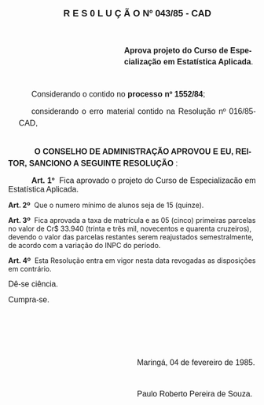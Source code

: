 <body lang=PT-BR style='tab-interval:35.4pt'>

<div class=Section1>

<p class=MsoNormal align=center style='margin-top:0cm;margin-right:0cm;
margin-bottom:39.6pt;margin-left:16.2pt;text-align:center;mso-line-height-alt:
12.6pt;tab-stops:181.8pt'><b><span style='font-size:14.0pt;mso-bidi-font-size:
10.0pt;font-family:Arial'>R E S 0 L U Ç Ã O Nº 043/85 - CAD<o:p></o:p></span></b></p>

<p class=MsoNormal style='margin-top:0cm;margin-right:3.6pt;margin-bottom:34.2pt;
margin-left:177.0pt;line-height:17.4pt'><b><span style='font-size:12.0pt;
mso-bidi-font-size:10.0pt;font-family:Arial'>Aprova projeto do Curso de
Especialização em Estatística Aplicada</span></b><span style='font-size:12.0pt;
mso-bidi-font-size:10.0pt;font-family:Arial'>.<o:p></o:p></span></p>

<p class=MsoNormal style='margin-left:16.2pt;text-align:justify;text-indent:
19.2pt;line-height:13.8pt'><span style='font-size:12.0pt;mso-bidi-font-size:
10.0pt;font-family:Arial'>Considerando o contido no <b>processo nº 1552/84</b>;<o:p></o:p></span></p>

<p class=MsoNormal style='margin-left:16.2pt;text-align:justify;text-indent:
19.2pt;line-height:18.0pt'><span style='font-size:12.0pt;mso-bidi-font-size:
10.0pt;font-family:Arial'>considerando o erro material contido na Resolução nº
016/85­-CAD,<o:p></o:p></span></p>

<p class=MsoNormal style='margin-top:25.2pt;margin-right:3.6pt;margin-bottom:
0cm;margin-left:0cm;margin-bottom:.0001pt;line-height:18.0pt'><span
style='font-size:12.0pt;mso-bidi-font-size:10.0pt;font-family:Arial'><span
style="mso-spacerun: yes"> </span><span style='mso-tab-count:1'>           </span><b>O
CONSELHO DE ADMINISTRAÇÃO APROVOU E EU, REITOR, SANCIONO A SEGUINTE RESOLUÇÃO</b>
:<o:p></o:p></span></p>

<p class=MsoNormal style='text-align:justify;text-indent:35.4pt'><b><span
style='font-size:12.0pt;mso-bidi-font-size:10.0pt;font-family:Arial'>Art. 1º</span></b><span
style='font-size:12.0pt;mso-bidi-font-size:10.0pt;font-family:Arial'><span
style="mso-spacerun: yes">  </span>Fica aprovado o projeto do Curso de
Especializa­cão em Estatística Aplicada.<o:p></o:p></span></p>

<p class=MsoBodyTextIndent style='line-height:normal'><b>Art. 2º</b><span
style="mso-spacerun: yes">  </span>Que o numero mínimo de alunos seja de 15
(quinze).</p>

<p class=MsoBodyTextIndent style='line-height:normal'><b>Art. 3º</b><span
style="mso-spacerun: yes">  </span>Fica aprovada a taxa de matrícula e as 05
(cinco) primeiras parcelas no valor de Cr$ 33.940 (trinta e três mil,
novecentos e quarenta cruzeiros), devendo o valor das parcelas restantes serem
reajustados semestralmente, de acordo com a variação do INPC do período.</p>

<p class=MsoBodyTextIndent2 style='text-align:justify'><b>Art. 4º</b><span
style="mso-spacerun: yes">  </span>Esta Resolução entra em vigor nesta data revogadas
as disposições em contrário.</p>

<p class=MsoNormal style='text-align:justify'><span style='font-size:12.0pt;
mso-bidi-font-size:10.0pt;font-family:Arial'>Dê-se ciência.<o:p></o:p></span></p>

<p class=MsoNormal style='text-align:justify'><span style='font-size:12.0pt;
mso-bidi-font-size:10.0pt;font-family:Arial'>Cumpra-se.<o:p></o:p></span></p>

<p class=MsoNormal><span style='font-size:12.0pt;mso-bidi-font-size:10.0pt;
font-family:Arial'><![if !supportEmptyParas]>&nbsp;<![endif]><o:p></o:p></span></p>

<p class=MsoNormal><span style='font-size:12.0pt;mso-bidi-font-size:10.0pt;
font-family:Arial'><![if !supportEmptyParas]>&nbsp;<![endif]><o:p></o:p></span></p>

<p class=MsoNormal><span style='font-size:12.0pt;mso-bidi-font-size:10.0pt;
font-family:Arial'><![if !supportEmptyParas]>&nbsp;<![endif]><o:p></o:p></span></p>

<p class=MsoNormal><span style='font-size:12.0pt;mso-bidi-font-size:10.0pt;
font-family:Arial'><span style='mso-tab-count:5'>                                                           </span>Maringá,
04 de fevereiro de 1985.<o:p></o:p></span></p>

<p class=MsoNormal><span style='font-size:12.0pt;mso-bidi-font-size:10.0pt;
font-family:Arial'><![if !supportEmptyParas]>&nbsp;<![endif]><o:p></o:p></span></p>

<p class=MsoNormal><span style='font-size:12.0pt;mso-bidi-font-size:10.0pt;
font-family:Arial'><span style='mso-tab-count:5'>                                                           </span>Paulo
Roberto Pereira de Souza. <o:p></o:p></span></p>

<p class=MsoNormal><span style='font-size:12.0pt;mso-bidi-font-size:10.0pt;
font-family:Arial'><![if !supportEmptyParas]>&nbsp;<![endif]><o:p></o:p></span></p>

</div>

</body>
